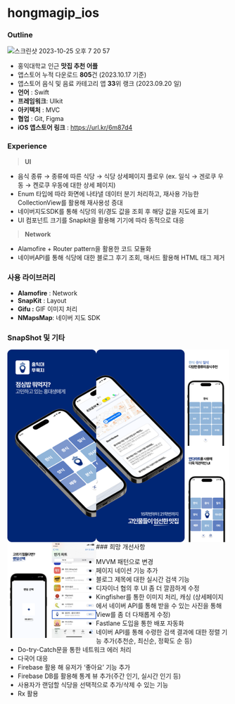 # hongmagip_ios

### O**utline**

<img width="588" alt="스크린샷 2023-10-25 오후 7 20 57" src="https://github.com/UMC-clutch/iOS_clutch/assets/115209527/81d91215-f5f0-42e2-a25f-5ec94926bdda">

- 홍익대학교 인근 **맛집 추천 어플**
- 앱스토어 누적 다운로드 **805**건
(2023.10.17 기준)
- 앱스토어 음식 및 음료 카테고리  앱 **33**위 랭크 
(2023.09.20 일)
- **언어** : Swift
- **프레임워크**: UIkit
- **아키텍처** : MVC
- **협업** : Git, Figma
- **iOS 앱스토어 링크**
: https://url.kr/6m87d4

### Experience

> **UI**
> 
- 음식 종류 → 종류에 따른 식당 → 식당 상세페이지 플로우
(ex. 일식 → 겐로쿠 우동 → 켄로쿠 우동에 대한 상세 페이지)
- Enum 타입에 따라 화면에 나타낼 데이터 분기 처리하고, 재사용 가능한 CollectionView를 활용해 재사용성 증대
- 네이버지도SDK를 통해 식당의 위/경도 값을 조회 후 해당 값을 지도에 표기
- UI 컴포넌트 크기를 Snapkit을 활용해 기기에 따라 동적으로 대응

> **Network**
> 
- Alamofire + Router pattern을 활용한 코드 모듈화
- 네이버API를 통해 식당에 대한 블로그 후기 조회, 매서드 활용해 HTML 태그 제거

### 사용 라이브러리

- **Alamofire** : Network
- **SnapKit** : Layout
- **Gifu :** GIF 이미지 처리
- **NMapsMap**: 네이버 지도 SDK

### SnapShot 및 기타

<p align="center">
  <img src= "snapshot/snapshot_1.png" align="left" width="40%">
  <img src= "snapshot/snapshot_2.png" align="left" width="40%" style="margin-left: 200" >
</p>

<p align="center">
  <img src= "snapshot/snapshot_3.png" align="left" width="20%">
  <img src= "snapshot/snapshot_4.png" align="left" width="20%">
  <img src= "snapshot/snapshot_5.png" align="left" width="20%">
  <img src= "snapshot/snapshot_6.jpeg" align="left" width="20%">
</p>

---

<br>
<br>
### 희망 개선사항

- MVVM 패턴으로 변경
- 페이지 네이션 기능 추가
- 블로그 제목에 대한 실시간 검색 기능
- 디자이너 협의 후 UI 좀 더 깔끔하게 수정
- Kingfisher를 통한 이미지 처리, 캐싱
(상세페이지에서 네이버 API를 통해 받을 수 있는 사진을 통해 View를 좀 더 다채롭게 수정)
- Fastlane 도입을 통한 배포 자동화
- 네이버 API를 통해 수령한 검색 결과에 대한 정렬 기능 추가(추천순, 최신순, 정확도 순 등)
- Do-try-Catch문을 통한 네트워크 에러 처리
- 다국어 대응
- Firebase 활용 해 유저가 ‘좋아요’ 기능 추가
- Firebase DB를 활용해 통계 뷰 추가(주간 인기, 실시간 인기 등)
- 사용자가 랜덤할 식당을 선택적으로 추가/삭제 수 있는 기능
- Rx 활용
